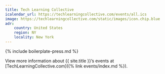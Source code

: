 ```yaml
---
title: Tech Learning Collective
icalendar_url: https://techlearningcollective.com/events/all.ics
image: https://techlearningcollective.com/static/images/icon.chip.blue.png
adr:
    country: United States
    region: NY
    locality: New York
---
```


{% include boilerplate-press.md %}

View more information about {{ site.title }}&rsquo;s events at [TechLearningCollective.com]({% link events/index.md %}).
